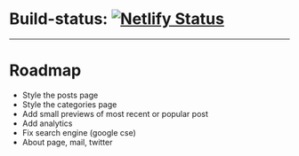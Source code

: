 # Build-status: [![Netlify Status](https://api.netlify.com/api/v1/badges/934f0bf7-7afb-46e6-af37-faa5d5243938/deploy-status)](https://app.netlify.com/sites/clever-almeida-952f55/deploys)

---

# Roadmap

* Style the posts page
* Style the categories page
* Add small previews of most recent or popular post
* Add analytics
* Fix search engine (google cse)
* About page, mail, twitter

